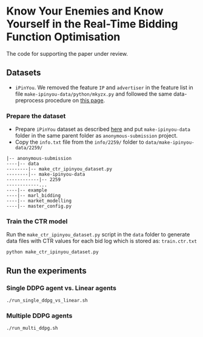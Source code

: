 # Know Your Enemies and Know Yourself in the Real-Time Bidding Function Optimisation

The code for supporting the paper under review.

## Datasets
* `iPinYou`. 
We removed the feature `IP` and `advertiser` in the feature list in file `make-ipinyou-data/python/mkyzx.py`
and followed the same data-preprocess procedure on [this page](https://github.com/wnzhang/make-ipinyou-data).

### Prepare the dataset
* Prepare `iPinYou` dataset as described [here](https://github.com/wnzhang/make-ipinyou-data) and put `make-ipinyou-data` folder in the same parent folder as `anonymous-submission` project.
* Copy the `info.txt` file from the `info/2259/` folder to `data/make-ipinyou-data/2259/`

```
|-- anonymous-submission
----|-- data
--------|-- make_ctr_ipinyou_dataset.py
--------|-- make-ipinyou-data
------------|-- 2259
------------...
----|-- example
----|-- marl_bidding
----|-- market_modelling
----|-- master_config.py
```

### Train the CTR model
Run the `make_ctr_ipinyou_dataset.py` script in the `data` folder to generate data files with CTR values for each bid log which is stored as: `train.ctr.txt`
```
python make_ctr_ipinyou_dataset.py
```

## Run the experiments
### Single DDPG agent vs. Linear agents
```
./run_single_ddpg_vs_linear.sh
```

### Multiple DDPG agents 
```
./run_multi_ddpg.sh
```






